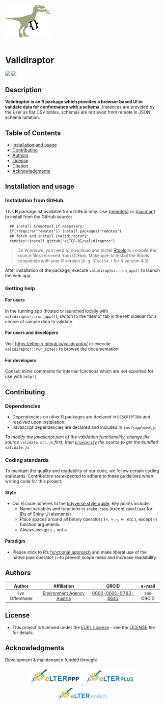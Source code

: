 
<img src='man/figures/validiraptor.svg' width = '150px' style = 'display:block; margin-top:5em; clear:both !important' />

<br/>

# Validiraptor

![](https://img.shields.io/badge/license-EUPL--1.2-blue)
![](https://img.shields.io/badge/R-v4.3.3-blue)

## Description

**Validiraptor is an R package which provides a browser based UI to
validate data for conformance with a schema.** Instances are provided by
the user as flat CSV tables, schemas are retrieved from remote in JSON
schema notation.

## Table of Contents

- [Installation and usage](#installation-and-usage)
  <!---   [Data standards](#data-standards)
  -   [File naming nomenclature](#file-naming-nomenclature)
  -   [Reproducibility](#reproducibility)
  -->
- [Contributing](#contributing)
- [Authors](#authors)
- [License](#license)
- [Citation](#citation)
- [Acknowledgments](#acknowledgments)

## Installation and usage

### Installation from GitHub

This **R** package ist available from GitHub only. Use
[{remotes}](https://cran.r-project.org/web/packages/remotes/index.html)
or [{pacman}](https://cran.r-project.org/web/packages/pacman/index.html)
to install from the GitHub source:

      ## install {remotes} if necessary:
      if(!require("remotes")) install.packages("remotes")
      ## fetch and install {validiraptor}:
      remotes::install_github("eLTER-RI/validiraptor")

> On Windows, you need to download and install
> [Rtools](https://cran.r-project.org/bin/windows/Rtools/rtools43/rtools.html)
> to compile the source files retrieved from GitHub. Make sure to
> install the Rtools compatible with your R version (e. g. `RTools4.3`
> for R version 4.3).

After installation of the package, execute `validiraptor::run_app()` to
launch the web app.

### Getting help

#### For users

In the running app (hosted or launched locally with
`validiraptor::run_app()`), switch to the “demo” tab in the left sidebar
for a choice of sample data to validate.

#### For users and developers

Visit <https://elter-ri.github.io/validiraptor/> or execute
`validiraptor::run_site()` to browse the documentation

#### For developers

Consult inline comments for internal functions which are not exported
for use with `help()`

## Contributing

### Dependencies

- Dependencies on other R packages are declared in `DESCRIPTION` and
  resolved upon installation.
- Javascript dependencies are declared and included in `inst\app\www\js`

*To modify the javascript part of the validation functionality, change
the source `validate.src.js` first, then
[`browserify`](https://www.npmjs.com/package/browserify) the source to
get the bundled `validate.js`*

### Coding standards

To maintain the quality and readability of our code, we follow certain
coding standards. Contributors are expected to adhere to these
guidelines when writing code for this project:

#### Style

- Our R code adheres to the [tidyverse style
  guide](https://style.tidyverse.org/). Key points include:
  - Name variables and functions in `snake_case` (except `camelCase` for
    IDs of Shiny UI elements)
  - Place spaces around all binary operators (=, +, -, \<-, etc.),
    except in function arguments.
  - Always assign `<-`, not `=`

#### Paradigm

- Please stick to R’s [functional
  approach](https://adv-r.hadley.nz/fp.html) and make liberal use of the
  native pipe operator `|>` to prevent scope mess and increase
  readability.

<!-- general advice for contributors, include in README ?
&#10;### Tools for enforcing style
&#10;-   R packages to support styling (and other code checks) are
    [`lintr`](https://lintr.r-lib.org/) or
    [`styler`](https://styler.r-lib.org/). RStudio and other
    popular code editors also offer R-specific linting modes/plugins.
&#10;## Data standards
&#10;This project adheres to eLTER data standards. Please ensure all data
complies with these standards (*e. g. by using this package*)
    and is deposited appropriately in
[Zenodo](https://zenodo.org/communities/elter) or
[B2SHARE](https://b2share.eudat.eu/communities/LTER) repositories as per
eLTER community guidelines.
&#10;
&#10;## File naming nomenclature
&#10;To ensure clarity and ease of access for all contributors, please adhere
to the following file naming conventions:
&#10;-   Use descriptive names that reflect the content or purpose of the
    file.
-   Use underscores (\_) to separate different elements of R source file names
    (`awesome_function.R`) as well as to denote spaces within
    an element (`my_important_dataframe`)
-   Keep file names concise, avoiding unnecessary abbreviations while
    maintaining sufficient detail. 
    [Here's how to name R source files](https://r-pkgs.org/code.html#sec-code-organising)
&#10;
## Reproducibility
&#10;Ensure the reproducibility of your work by:
&#10;-   Providing detailed descriptions of methods and protocols in the
    documentation.
-   Including version-controlled source code for all scripts and
    analysis workflows.
-   Specifying versions and sources of external libraries and tools
    used.
-   Sharing raw data and processed results in accessible, referenced
    data repositories with clear metadata.
-   Documenting any deviations from the expected protocols.
&#10;## Contributing
&#10;The repository should have clear instructions on how to contribute to
the project. This should include different files with clear
instructions. To do so, add a folder named `.github` on the project
root. In this folder you should add the following files:
&#10;-   `CONTRIBUTING.md`
-   `CODE_OF_CONDUCT.md`
-   `PULL_REQUEST_TEMPLATE.md`
-   `ISSUE_TEMPLATE.md`
-   `BUG_REPORT.md`
-   `FEATURE_REQUEST.md`
&#10;
end general dev advice  -->

## Authors

|     Author      |                       Affiliation                       |                            ORCID                             |  e-mail   |
|:---------------:|:-------------------------------------------------------:|:------------------------------------------------------------:|:---------:|
| Ivo Offenthaler | [Environment Agency Austria](https://ror.org/013vyke20) | [0000-0001-5793-6641](https://orcid.org/0000-0001-5793-6641) | see ORCID |

## License

- This project is licensed under the [EUPL License](https://eupl.eu/) -
  see the [LICENSE](LICENSE) file for details.

## Acknowledgments

Development & maintenance funded through:

<p align="center">
<a href="https://elter-ri.eu/elter-ppp">
<img src="man/figures/eLTER-IMAGE-PPP_logo-v01.svg" alt="eLTER PLUS Logo" width="175" height="auto"/>
</a> <a href="https://elter-ri.eu/elter-plus">
<img src="man/figures/eLTER-IMAGE-PLUS_logo-v01.svg" width="175" height="auto"/>
</a> <a href="https://elter-ri.eu/elter-enrich">
<img src="man/figures/eLTER-IMAGE-EnRich_logo-v01.svg" alt="eLTER EnRich Logo" width="175" height="auto"/>
</a>
</p>
